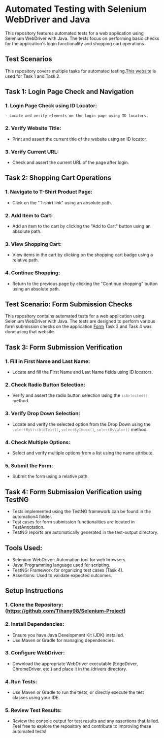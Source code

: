# Automated Testing with Selenium WebDriver and Java
This repository features automated tests for a web application using Selenium WebDriver with Java. The tests focus on performing basic checks for the application's login functionality and shopping cart operations.
## Test Scenarios
This repository covers multiple tasks for automated testing.[This website](https://www.saucedemo.com/) is used for Task 1 and Task 2.
## Task 1: Login Page Check and Navigation
  ### 1. Login Page Check using ID Locator:
    - Locate and verify elements on the login page using ID locators.
  ### 2. Verify Website Title:
   -	Print and assert the current title of the website using an ID locator.
  ### 3. Verify Current URL:
   - Check and assert the current URL of the page after login.
## Task 2: Shopping Cart Operations
 ### 1. Navigate to T-Shirt Product Page:
   - Click on the "T-shirt link" using an absolute path.
 ### 2. Add Item to Cart:
   - Add an item to the cart by clicking the "Add to Cart" button using an absolute path.
 ### 3. View Shopping Cart:
   -	View items in the cart by clicking on the shopping cart badge using a relative path.
 ### 4. Continue Shopping:
  - Return to the previous page by clicking the "Continue shopping" button using an absolute path.
## Test Scenario: Form Submission Checks
This repository contains automated tests for a web application using Selenium WebDriver with Java. The tests are designed to perform various form submission checks on the application [Form](https://trytestingthis.netlify.app/) Task 3 and Task 4  was done using that website.
## Task 3: Form Submission Verification
 ###  1. Fill in First Name and Last Name:
   - Locate and fill the First Name and Last Name fields using ID locators.
 ###  2. Check Radio Button Selection:
   - Verify and assert the radio button selection using the <code style="color : gray">isSelected()</code> method.
 ###  3. Verify Drop Down Selection:
   - Locate and verify the selected option from the Drop Down using the <code style="color : gray">selectByVisibleText()</code>, <code style="color : gray">selectByIndex()</code>, <code style="color : gray">selectByValue()</code> method.
 ###  4. Check Multiple Options:
   - Select and verify multiple options from a list using the name attribute.
 ###  5. Submit the Form:
   -	Submit the form using a relative path.
## Task 4: Form Submission Verification using TestNG
  - Tests implemented using the TestNG framework can be found in the automation4 folder.
  - Test cases for form submission functionalities are located in TestAnnotation.
  - TestNG reports are automatically generated in the test-output directory.
## Tools Used: 
 - Selenium WebDriver: Automation tool for web browsers.
 -	Java: Programming language used for scripting.
 -	TestNG: Framework for organizing test cases (Task 4).
 - Assertions: Used to validate expected outcomes.
## Setup Instructions
 ### 1. Clone the Repository: (https://github.com/Tihany98/Selenium-Project) 
 ### 2.	Install Dependencies:
 -	Ensure you have Java Development Kit (JDK) installed.
 - Use Maven or Gradle for managing dependencies.
 ### 3. Configure WebDriver:
 - Download the appropriate WebDriver executable (EdgeDriver, ChromeDriver, etc.) and place it in the /drivers directory.
 ### 4. Run Tests:
 - Use Maven or Gradle to run the tests, or directly execute the test classes using your IDE.
 ### 5. Review Test Results:
 - Review the console output for test results and any assertions that failed.
Feel free to explore the repository and contribute to improving these automated tests!

